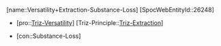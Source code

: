 ﻿---
type: TrizContradiction
aliases:
- Versatility+Extraction-Substance-Loss
license: CC BY-SA 4.0
copyright: https://github.com/SpocWeb
IsDeleted: false
IsReadOnly: false
Confidential: public
tags: 
- Triz/Contradiction
---
[name::Versatility+Extraction-Substance-Loss]
[SpocWebEntityId::26248]
+ [pro::[Triz-Versatility](tech/Triz/Parameter/Triz-Versatility.md)]
[Triz-Principle::[Triz-Extraction](tech/Triz/Principle/Triz-Extraction.md)]
- [con::Substance-Loss]

